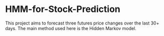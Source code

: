 # HMM-for-Stock-Prediction

This project aims to forecast three futures price changes over the last 30+ days. The main method used here is the Hidden Markov model.